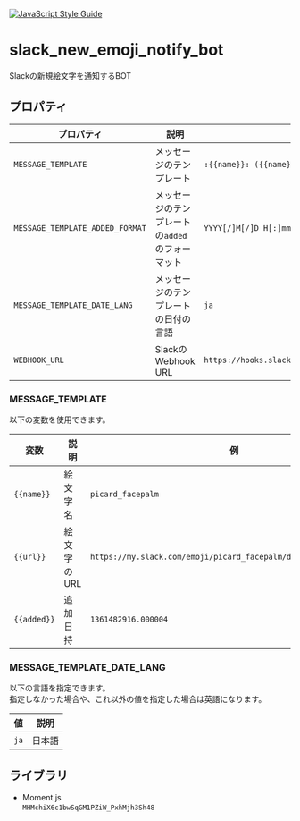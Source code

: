 [![JavaScript Style Guide](https://img.shields.io/badge/code_style-standard-brightgreen.svg)](https://standardjs.com)

# slack_new_emoji_notify_bot
Slackの新規絵文字を通知するBOT

## プロパティ
|プロパティ|説明|例|
|---|---|---|
|`MESSAGE_TEMPLATE`|メッセージのテンプレート|`:{{name}}: ({{name}}) has added on {{added}}.`|
|`MESSAGE_TEMPLATE_ADDED_FORMAT`|メッセージのテンプレートの`added`のフォーマット|`YYYY[/]M[/]D H[:]mm[:]ss`|
|`MESSAGE_TEMPLATE_DATE_LANG`|メッセージのテンプレートの日付の言語|`ja`|
|`WEBHOOK_URL`|SlackのWebhook URL|`https://hooks.slack.com/services/T00000000/B00000000/XXXXXXXXXXXXXXXXXXXXXXXX`|

### MESSAGE_TEMPLATE
以下の変数を使用できます。

|変数|説明|例|
|---|---|---|
|`{{name}}`|絵文字名|`picard_facepalm`|
|`{{url}}`|絵文字のURL|`https://my.slack.com/emoji/picard_facepalm/db8e287430eaa459.gif`|
|`{{added}}`|追加日持|`1361482916.000004`|

### MESSAGE_TEMPLATE_DATE_LANG
以下の言語を指定できます。  
指定しなかった場合や、これ以外の値を指定した場合は英語になります。

|値|説明|
|---|---|
|`ja`|日本語|

## ライブラリ
* Moment.js  
`MHMchiX6c1bwSqGM1PZiW_PxhMjh3Sh48`
